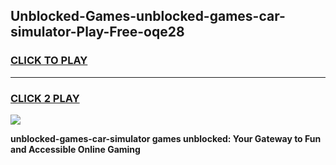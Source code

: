 
## Unblocked-Games-unblocked-games-car-simulator-Play-Free-oqe28
<h3>
<a href="https://premium76.site?title=unblocked-games-car-simulator&ref=19M">CLICK TO PLAY</a></h3>
<hr>

<h3>
<a href="https://premium76.site?title=unblocked-games-car-simulator&ref=19M">CLICK 2 PLAY</a>
  
</h3>

<a href="https://premium76.site?title=unblocked-games-car-simulator&ref=19M"><img src="https://clearcache.store/games.png"></a>


**unblocked-games-car-simulator games unblocked: Your Gateway to Fun and Accessible Online Gaming**

